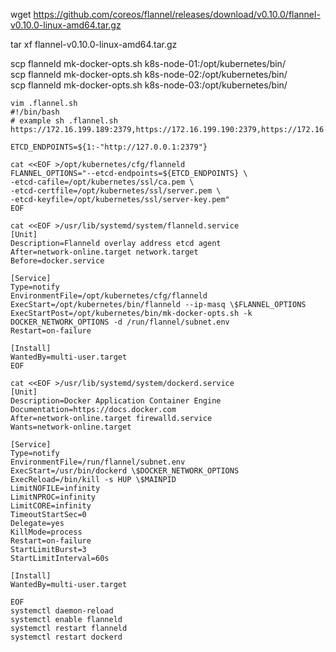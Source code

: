 
wget https://github.com/coreos/flannel/releases/download/v0.10.0/flannel-v0.10.0-linux-amd64.tar.gz

tar xf flannel-v0.10.0-linux-amd64.tar.gz

scp flanneld mk-docker-opts.sh k8s-node-01:/opt/kubernetes/bin/                                                              
scp flanneld mk-docker-opts.sh k8s-node-02:/opt/kubernetes/bin/                                                                
scp flanneld mk-docker-opts.sh k8s-node-03:/opt/kubernetes/bin/


```
vim .flannel.sh
#!/bin/bash
# example sh .flannel.sh https://172.16.199.189:2379,https://172.16.199.190:2379,https://172.16.199.191:2379

ETCD_ENDPOINTS=${1:-"http://127.0.0.1:2379"}

cat <<EOF >/opt/kubernetes/cfg/flanneld
FLANNEL_OPTIONS="--etcd-endpoints=${ETCD_ENDPOINTS} \
-etcd-cafile=/opt/kubernetes/ssl/ca.pem \
-etcd-certfile=/opt/kubernetes/ssl/server.pem \
-etcd-keyfile=/opt/kubernetes/ssl/server-key.pem"
EOF

cat <<EOF >/usr/lib/systemd/system/flanneld.service
[Unit]
Description=Flanneld overlay address etcd agent
After=network-online.target network.target
Before=docker.service

[Service]
Type=notify
EnvironmentFile=/opt/kubernetes/cfg/flanneld
ExecStart=/opt/kubernetes/bin/flanneld --ip-masq \$FLANNEL_OPTIONS
ExecStartPost=/opt/kubernetes/bin/mk-docker-opts.sh -k DOCKER_NETWORK_OPTIONS -d /run/flannel/subnet.env
Restart=on-failure

[Install]
WantedBy=multi-user.target
EOF

cat <<EOF >/usr/lib/systemd/system/dockerd.service
[Unit]
Description=Docker Application Container Engine
Documentation=https://docs.docker.com
After=network-online.target firewalld.service
Wants=network-online.target

[Service]
Type=notify
EnvironmentFile=/run/flannel/subnet.env
ExecStart=/usr/bin/dockerd \$DOCKER_NETWORK_OPTIONS
ExecReload=/bin/kill -s HUP \$MAINPID
LimitNOFILE=infinity
LimitNPROC=infinity
LimitCORE=infinity
TimeoutStartSec=0
Delegate=yes
KillMode=process
Restart=on-failure
StartLimitBurst=3
StartLimitInterval=60s

[Install]
WantedBy=multi-user.target

EOF
systemctl daemon-reload
systemctl enable flanneld
systemctl restart flanneld
systemctl restart dockerd
```
